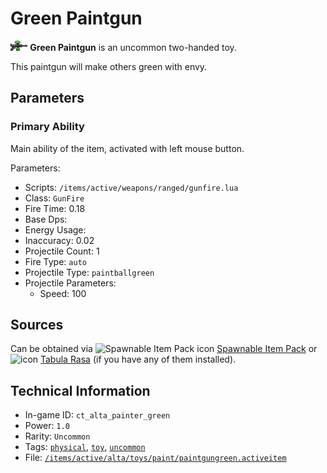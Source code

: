 # Green Paintgun

<img src="https://raw.githubusercontent.com/Ceterai/Enternia/main/items/active/alta/toys/paint/paintgungreen.png" alt="Green Paintgun icon" loading="lazy" width="auto" height="16px"/> **Green Paintgun** is an uncommon two-handed toy.

This paintgun will make others green with envy.

## Parameters

### Primary Ability

Main ability of the item, activated with left mouse button.

Parameters:

- Scripts:  `/items/active/weapons/ranged/gunfire.lua`
- Class: `GunFire`
- Fire Time: 0.18
- Base Dps:
- Energy Usage:
- Inaccuracy: 0.02
- Projectile Count: 1
- Fire Type: `auto`
- Projectile Type: `paintballgreen`
- Projectile Parameters:
  - Speed: 100

## Sources

Can be obtained via <img src="https://raw.githubusercontent.com/Silverfeelin/Starbound-SpawnableItemPack/master/interface/sip/iconSmall.png" alt="Spawnable Item Pack icon" width="18" height="14"/> [Spawnable Item Pack](https://steamcommunity.com/sharedfiles/filedetails/?id=733665104) or <img src="https://steamuserimages-a.akamaihd.net/ugc/263843960696222713/3EC9A7C005541F7D577EBCB8C5736B4EFC9973D6/" alt="icon" width="8" height="12"/> [Tabula Rasa](https://community.playstarbound.com/resources/the-tabula-rasa.3222/) (if you have any of them installed).

## Technical Information

- In-game ID: `ct_alta_painter_green`
- Power: `1.0`
- Rarity: `Uncommon`
- Tags: [`physical`](https://ceterai.github.io/MyEnternia/Wiki/Tags/Physical), [`toy`](https://ceterai.github.io/MyEnternia/Wiki/Tags/Toy), [`uncommon`](https://ceterai.github.io/MyEnternia/Wiki/Tags/Uncommon)
- File: [`/items/active/alta/toys/paint/paintgungreen.activeitem`](https://github.com/Ceterai/Enternia/blob/main/items/active/alta/toys/paint/paintgungreen.activeitem)
